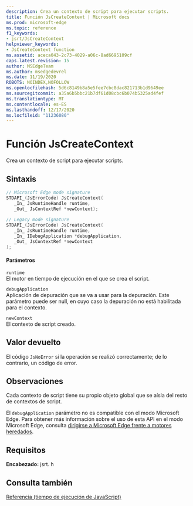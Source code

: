 ```yaml
---
description: Crea un contexto de script para ejecutar scripts.
title: Función JsCreateContext | Microsoft docs
ms.prod: microsoft-edge
ms.topic: reference
f1_keywords:
- jsrt/JsCreateContext
helpviewer_keywords:
- JsCreateContext function
ms.assetid: aceca043-2c73-4029-a06c-8ad6695109cf
caps.latest.revision: 15
author: MSEdgeTeam
ms.author: msedgedevrel
ms.date: 11/19/2020
ROBOTS: NOINDEX,NOFOLLOW
ms.openlocfilehash: 5d6c8149b8a5e5fee7cbc8dac821713b1d9649ee
ms.sourcegitcommit: a35a6b5bbc21b7df61d08cbc6b074b5325ad4fef
ms.translationtype: MT
ms.contentlocale: es-ES
ms.lasthandoff: 12/17/2020
ms.locfileid: "11236080"
---
```

# Función JsCreateContext

Crea un contexto de script para ejecutar scripts.  
  
## Sintaxis  
  
```cpp  
// Microsoft Edge mode signature  
STDAPI_(JsErrorCode) JsCreateContext(  
   _In_ JsRuntimeHandle runtime,  
   _Out_ JsContextRef *newContext);  
  
// Legacy mode signature  
STDAPI_(JsErrorCode) JsCreateContext(  
   _In_ JsRuntimeHandle runtime,  
   _In_ IDebugApplication *debugApplication,  
   _Out_ JsContextRef *newContext  
);  
```  
  
#### Parámetros  
 `runtime`  
 El motor en tiempo de ejecución en el que se crea el script.  
  
 `debugApplication`  
 Aplicación de depuración que se va a usar para la depuración. Este parámetro puede ser null, en cuyo caso la depuración no está habilitada para el contexto.  
  
 `newContext`  
 El contexto de script creado.  
  
## Valor devuelto  
 El código `JsNoError` si la operación se realizó correctamente; de lo contrario, un código de error.  
  
## Observaciones  
 Cada contexto de script tiene su propio objeto global que se aísla del resto de contextos de script.  
  
 El `debugApplication` parámetro no es compatible con el modo Microsoft Edge. Para obtener más información sobre el uso de esta API en el modo Microsoft Edge, consulta [dirigirse a Microsoft Edge frente a motores heredados](../chakra-hosting/targeting-edge-vs-legacy-engines-in-jsrt-apis.md).  
  
## Requisitos  
 **Encabezado:** jsrt. h  
  
## Consulta también  
 [Referencia (tiempo de ejecución de JavaScript)](../chakra-hosting/reference-javascript-runtime.md)
